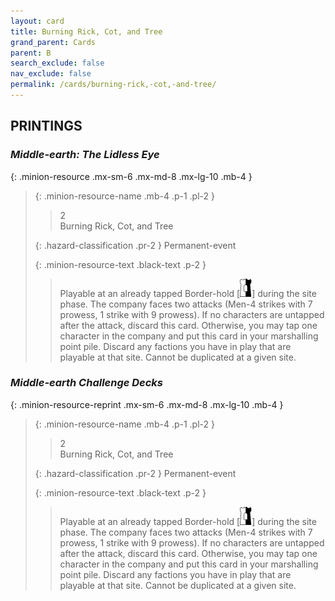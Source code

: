```yaml
---
layout: card
title: Burning Rick, Cot, and Tree
grand_parent: Cards
parent: B
search_exclude: false
nav_exclude: false
permalink: /cards/burning-rick,-cot,-and-tree/
---
```


## PRINTINGS


### _Middle-earth: The Lidless Eye_

{: .minion-resource .mx-sm-6 .mx-md-8 .mx-lg-10 .mb-4 }
> {: .minion-resource-name .mb-4 .p-1 .pl-2 }
> > <div class="hazard-mp">2</div>
> > <div class="card-name">Burning Rick, Cot, and Tree</div>
>
> {: .hazard-classification .pr-2 }
> Permanent-event
>
> {: .minion-resource-text .black-text .p-2 }
> > Playable at an already tapped Border-hold \[![](/assets/images/border-hold.svg)] during the site phase. The company faces two attacks (Men-4 strikes with 7 prowess, 1 strike with 9 prowess). If no characters are untapped after the attack, discard this card. Otherwise, you may tap one character in the company and put this card in your marshalling point pile. Discard any factions you have in play that are playable at that site. Cannot be duplicated at a given site. 
> 

### _Middle-earth Challenge Decks_

{: .minion-resource-reprint .mx-sm-6 .mx-md-8 .mx-lg-10 .mb-4 }
> {: .minion-resource-name .mb-4 .p-1 .pl-2 }
> > <div class="hazard-mp">2</div>
> > <div class="card-name">Burning Rick, Cot, and Tree</div>
>
> {: .hazard-classification .pr-2 }
> Permanent-event
>
> {: .minion-resource-text .black-text .p-2 }
> > Playable at an already tapped Border-hold \[![](/assets/images/border-hold.svg)] during the site phase. The company faces two attacks (Men-4 strikes with 7 prowess, 1 strike with 9 prowess). If no characters are untapped after the attack, discard this card. Otherwise, you may tap one character in the company and put this card in your marshalling point pile. Discard any factions you have in play that are playable at that site. Cannot be duplicated at a given site. 
> 
